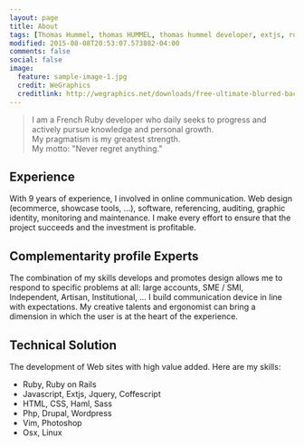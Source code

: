 ```yaml
---
layout: page
title: About
tags: [Thomas Hummel, thomas HUMMEL, thomas hummel developer, extjs, ruby, RoR, rails]
modified: 2015-08-08T20:53:07.573882-04:00
comments: false
social: false
image:
  feature: sample-image-1.jpg
  credit: WeGraphics
  creditlink: http://wegraphics.net/downloads/free-ultimate-blurred-background-pack/
---
```


> I am a French Ruby developer who daily seeks to progress and actively pursue
knowledge and personal growth. <br/>
My pragmatism is my greatest strength.<br/>
My motto: "Never regret anything."

## Experience

With 9 years of experience, I involved in online communication. Web design (ecommerce, showcase tools, ...),
software, referencing, auditing, graphic identity, monitoring and maintenance.
I make every effort to ensure that the project succeeds and the investment is profitable.

## Complementarity profile Experts


The combination of my skills develops and promotes design allows me to respond to specific problems
at all: large accounts, SME / SMI, Independent, Artisan, Institutional, ...
I build communication device in line with expectations. My creative talents and
ergonomist can bring a dimension in which the user is at the heart of the experience.

## Technical Solution

The development of Web sites with high value added. Here are my skills:

* Ruby, Ruby on Rails
* Javascript, Extjs, Jquery, Coffescript
* HTML, CSS, Haml, Sass
* Php, Drupal, Wordpress
* Vim, Photoshop
* Osx, Linux
